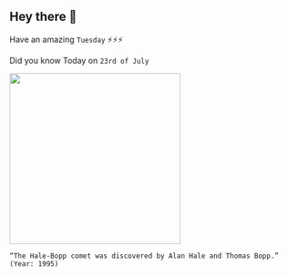 ## Hey there 👋
Have an amazing `Tuesday` ⚡⚡⚡

Did you know Today on `23rd of July`
 
 [<img src="https://image4.slideserve.com/771498/slide2-l.jpg" width="300" />](https://en.wikipedia.org/wiki/Comet_Hale%E2%80%93Bopp) 
 ```
“The Hale-Bopp comet was discovered by Alan Hale and Thomas Bopp.” (Year: 1995)
```
